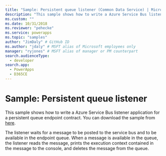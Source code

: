 ```yaml
---
title: "Sample: Persistent queue listener (Common Data Service) | Microsoft Docs" # Intent and product brand in a unique string of 43-59 chars including spaces
description: "This sample shows how to write a Azure Service Bus listener application for a persistent queue endpoint contract." # 115-145 characters including spaces. This abstract displays in the search result.
ms.custom: ""
ms.date: 10/31/2018
ms.reviewer: "pehecke"
ms.service: powerapps
ms.topic: "samples"
author: "JimDaly" # GitHub ID
ms.author: "jdaly" # MSFT alias of Microsoft employees only
manager: "ryjones" # MSFT alias of manager or PM counterpart
search.audienceType: 
  - developer
search.app: 
  - PowerApps
  - D365CE
---
```

# Sample: Persistent queue listener

<!-- https://docs.microsoft.com/dynamics365/customer-engagement/developer/sample-persistent-queue-listener -->

This sample shows how to write a Azure Service Bus listener application for a persistent queue endpoint contract. You can download the sample from [here](https://github.com/Microsoft/PowerApps-Samples/tree/master/cds/orgsvc/C%23/PersistentQueueListener).

The listener waits for a message to be posted to the service bus and to be available in the endpoint queue. When a message is available in the queue, the listener reads the message, prints the execution context contained in the message to the console, and deletes the message from the queue.
